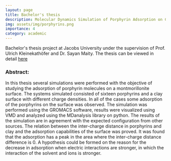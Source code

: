 ```yaml
---
layout: page
title: Bachelor's thesis
description: Molecular Dynamics Simulation of Porphyrin Adsorption on Clay for the formation of a Light Harvesting System
img: assets/img/porphyrins.png
importance: 4
category: academic
---
```


Bachelor's thesis project at Jacobs University under the supervision of Prof. Ulrich Kleinekathöfer and Dr. Sayan Maity. The thesis can be viewed in detail <a href="/assets/pdf/ThesisCarlosSalazar.pdf">here</a>

### Abstract:
In this thesis several simulations were performed with the objective of studying the adsorption of porphyrin molecules on a montmorillonite surface. The systems simulated consisted of sixteen porphyrins and a clay surface with different charge densities. In all of the cases some adsorption of the porphyrins on the surface was observed. The simulation was performed using the GROMACS software, results were visualized using VMD and analyzed using the MDanalysis library on python. The results of the simulation are in agreement with the expected configuration from other sources. The relation between the inter-charge distance in porphyrins and clay and the adsorption capabilities of the surface was proved. It was found that the adsorption has a peak in the area where the inter-charge distance difference is 0. A hypothesis could be formed on the reason for the decrease in adsorption when electric interactions are stronger, in which the interaction of the solvent and ions is stronger.